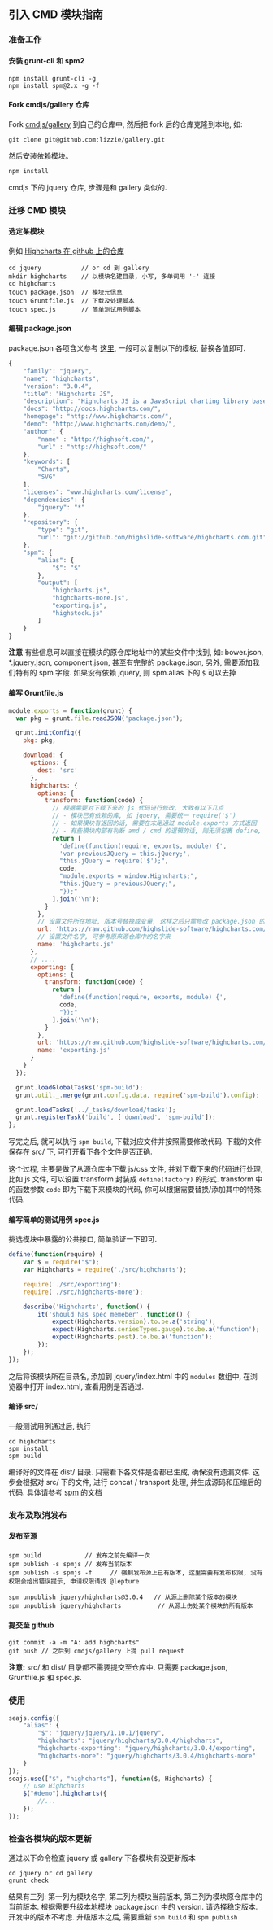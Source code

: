## 引入 CMD 模块指南


### 准备工作

#### 安装 grunt-cli 和 spm2

```
npm install grunt-cli -g
npm install spm@2.x -g -f
```

#### Fork cmdjs/gallery 仓库

Fork [cmdjs/gallery](https://github.com/cmdjs/gallery) 到自己的仓库中, 然后把 fork 后的仓库克隆到本地, 如:

```
git clone git@github.com:lizzie/gallery.git
```

然后安装依赖模块。

```
npm install
```

cmdjs 下的 jquery 仓库, 步骤是和 gallery 类似的.

### 迁移 CMD 模块

#### 选定某模块

例如 [Highcharts 在 github 上的仓库](https://github.com/highslide-software/highcharts.com)

```
cd jquery           // or cd 到 gallery
mkdir highcharts    // 以模块名建目录, 小写, 多单词用 '-' 连接
cd highcharts
touch package.json  // 模块元信息
touch Gruntfile.js  // 下载及处理脚本
touch spec.js       // 简单测试用例脚本
```

#### 编辑 package.json

package.json 各项含义参考 [这里](http://docs.spmjs.org/en/package), 一般可以复制以下的模板, 替换各值即可.

```js
{
    "family": "jquery",
    "name": "highcharts",
    "version": "3.0.4",
    "title": "Highcharts JS",
    "description": "Highcharts JS is a JavaScript charting library based on SVG and VML rendering.",
    "docs": "http://docs.highcharts.com/",
    "homepage": "http://www.highcharts.com/",
    "demo": "http://www.highcharts.com/demo/",
    "author": {
        "name" : "http://highsoft.com/",
        "url" : "http://highsoft.com/"
    },
    "keywords": [
        "Charts",
        "SVG"
    ],
    "licenses": "www.highcharts.com/license",
    "dependencies": {
        "jquery": "*"
    },
    "repository": {
        "type": "git",
        "url": "git://github.com/highslide-software/highcharts.com.git"
    },
    "spm": {
        "alias": {
            "$": "$"
        },
        "output": [
            "highcharts.js",
            "highcharts-more.js",
            "exporting.js",
            "highstock.js"
        ]
    }
}
```

**注意** 有些信息可以直接在模块的原仓库地址中的某些文件中找到, 如: bower.json, *.jquery.json, component.json, 甚至有完整的 package.json,
另外, 需要添加我们特有的 spm 字段. 如果没有依赖 jquery, 则 spm.alias 下的 ``$`` 可以去掉

#### 编写 Gruntfile.js

```js
module.exports = function(grunt) {
  var pkg = grunt.file.readJSON('package.json');

  grunt.initConfig({
    pkg: pkg,

    download: {
      options: {
        dest: 'src'
      },
      highcharts: {
        options: {
          transform: function(code) {
            // 根据需要对下载下来的 js 代码进行修改, 大致有以下几点
            // - 模块已有依赖的库, 如 jquery, 需要统一 require('$')
            // - 如果模块有返回的话, 需要在末尾通过 module.exports 方式返回
            // - 有些模块内部有判断 amd / cmd 的逻辑的话, 则无须包裹 define, 直接采用它的即可, 例如 jquery/jquery
            return [
              'define(function(require, exports, module) {',
              'var previousJQuery = this.jQuery;',
              "this.jQuery = require('$');",
              code,
              "module.exports = window.Highcharts;",
              "this.jQuery = previousJQuery;",
              "});"
            ].join('\n');
          }
        },
        // 设置文件所在地址, 版本号替换成变量, 这样之后只需修改 package.json 的版本信息
        url: 'https://raw.github.com/highslide-software/highcharts.com/v<%= pkg.version%>/js/highcharts.src.js',
        // 设置文件名字, 可参考原来源仓库中的名字来
        name: 'highcharts.js'
      },
      // ....
      exporting: {
        options: {
          transform: function(code) {
            return [
              'define(function(require, exports, module) {',
              code,
              "});"
            ].join('\n');
          }
        },
        url: 'https://raw.github.com/highslide-software/highcharts.com/v<%= pkg.version%>/js/modules/exporting.src.js',
        name: 'exporting.js'
      }
    }
  });

  grunt.loadGlobalTasks('spm-build');
  grunt.util._.merge(grunt.config.data, require('spm-build').config);

  grunt.loadTasks('../_tasks/download/tasks');
  grunt.registerTask('build', ['download', 'spm-build']);
};
```

写完之后, 就可以执行 `spm build`, 下载对应文件并按照需要修改代码.
下载的文件保存在 src/ 下, 可打开看下各个文件是否正确.

这个过程, 主要是做了从源仓库中下载 js/css 文件, 并对下载下来的代码进行处理, 比如 js 文件, 可以设置 transform 封装成 ``define(factory)`` 的形式.
transform 中的函数参数 ``code`` 即为下载下来模块的代码, 你可以根据需要替换/添加其中的特殊代码.

#### 编写简单的测试用例 spec.js

挑选模块中暴露的公共接口, 简单验证一下即可.

```js
define(function(require) {
    var $ = require("$");
    var Highcharts = require('./src/highcharts');

    require('./src/exporting');
    require('./src/highcharts-more');

    describe('Highcharts', function() {
        it('should has spec memeber', function() {
            expect(Highcharts.version).to.be.a('string');
            expect(Highcharts.seriesTypes.gauge).to.be.a('function');
            expect(Highcharts.post).to.be.a('function');
        });
    });
});
```
之后将该模块所在目录名, 添加到 jquery/index.html 中的 ``modules`` 数组中, 在浏览器中打开 index.html, 查看用例是否通过.

#### 编译 src/

一般测试用例通过后, 执行

```
cd highcharts
spm install
spm build
```

编译好的文件在 dist/ 目录. 只需看下各文件是否都已生成, 确保没有遗漏文件.
这步会根据对 src/ 下的文件, 进行 concat / transport 处理, 并生成源码和压缩后的代码. 具体请参考 [spm](http://docs.spmjs.org) 的文档

### 发布及取消发布

#### 发布至源

```
spm build            // 发布之前先编译一次
spm publish -s spmjs // 发布当前版本
spm publish -s spmjs -f     // 强制发布源上已有版本, 这里需要有发布权限, 没有权限会给出错误提示, 申请权限请找 @lepture

spm unpublish jquery/highcharts@3.0.4   // 从源上删除某个版本的模块
spm unpublish jquery/highcharts          // 从源上伤处某个模块的所有版本
```

#### 提交至 github

```
git commit -a -m "A: add highcharts"
git push // 之后到 cmdjs/gallery 上提 pull request
```

**注意:** src/ 和 dist/ 目录都不需要提交至仓库中. 只需要 package.json, Gruntfile.js 和 spec.js.

### 使用

```js
seajs.config({
    "alias": {
        "$": "jquery/jquery/1.10.1/jquery",
        "highcharts": "jquery/highcharts/3.0.4/highcharts",
        "highcharts-exporting": "jquery/highcharts/3.0.4/exporting",
        "highcharts-more": "jquery/highcharts/3.0.4/highcharts-more"
    }
});
seajs.use(["$", "highcharts"], function($, Highcharts) {
    // use Highcharts
    $("#demo").highcharts({
        //...
    });
});
```

### 检查各模块的版本更新

通过以下命令检查 jquery 或 gallery 下各模块有没更新版本

```
cd jquery or cd gallery
grunt check
```

结果有三列: 第一列为模块名字, 第二列为模块当前版本, 第三列为模块原仓库中的当前版本.
 根据需要升级本地模块 package.json 中的 version. 请选择稳定版本. 开发中的版本不考虑.
 升级版本之后, 需要重新 `spm build` 和 `spm publish`
